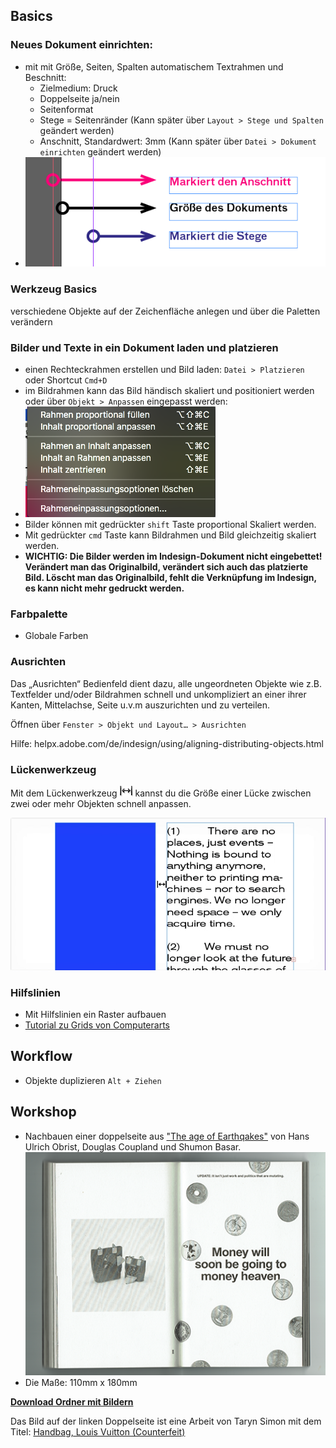 ## Basics
### Neues Dokument einrichten:
- mit mit Größe, Seiten, Spalten automatischem Textrahmen und Beschnitt:
  - Zielmedium: Druck
  - Doppelseite ja/nein
  - Seitenformat
  - Stege = Seitenränder (Kann später über `Layout > Stege und Spalten` geändert werden)
  - Anschnitt, Standardwert: 3mm (Kann später über `Datei > Dokument einrichten` geändert werden)
- ![](bilder/raender.png)
### Werkzeug Basics
verschiedene Objekte auf der Zeichenfläche anlegen und über die Paletten verändern
### Bilder und Texte in ein Dokument laden und platzieren
  - einen Rechteckrahmen erstellen und Bild laden:
`Datei > Platzieren` oder Shortcut `Cmd+D`
  - im Bildrahmen kann das Bild händisch
skaliert und positioniert werden oder über
`Objekt > Anpassen` eingepasst werden:
  - ![](bilder/objekt-anpassen.png)
  - Bilder können mit gedrückter `shift` Taste proportional Skaliert werden.
  - Mit gedrückter `cmd` Taste kann Bildrahmen und Bild gleichzeitig skaliert werden.
  - **WICHTIG:
Die Bilder werden im Indesign-Dokument nicht eingebettet! Verändert man das
Originalbild, verändert sich auch das platzierte Bild. Löscht man das Originalbild,
fehlt die Verknüpfung im Indesign, es kann nicht mehr gedruckt werden.**

### Farbpalette
  - Globale Farben

### Ausrichten
Das „Ausrichten“ Bedienfeld dient dazu,
alle ungeordneten Objekte wie z.B. Textfelder
und/oder Bildrahmen schnell und
unkompliziert an einer ihrer Kanten,
Mittelachse, Seite u.v.m auszurichten und
zu verteilen.

Öffnen über `Fenster > Objekt und Layout… > Ausrichten`

Hilfe: helpx.adobe.com/de/indesign/using/aligning-distributing-objects.html

### Lückenwerkzeug

Mit dem Lückenwerkzeug ![](bilder/gap-tool.png) kannst du die Größe einer Lücke zwischen zwei oder mehr Objekten schnell anpassen. 

![](bilder/gap-tool-bsp.gif)

### Hilfslinien
- Mit Hilfslinien ein Raster aufbauen
- [Tutorial zu Grids von Computerarts](http://mos.computerarts.co.uk/pdf/ART179_tut_indesign.pdf)

## Workflow

- Objekte duplizieren `Alt + Ziehen`

## Workshop

- Nachbauen einer doppelseite aus ["The age of Earthqakes"](http://www.dazeddigital.com/artsandculture/article/24283/1/inside-the-age-of-earthquakes) von Hans Ulrich Obrist, Douglas Coupland und Shumon Basar.
 ![](bilder/vorlage_moneywillsoon_klein.png)
- Die Maße: 110mm x 180mm

[**Download Ordner mit Bildern**](https://github.com/milangress/inDesign101/blob/master/1_basics/workshop/workshop_basics.zip?raw=true)

Das Bild auf der linken Doppelseite ist eine Arbeit von Taryn Simon mit dem Titel: [Handbag, Louis Vuitton (Counterfeit)](https://www.artsy.net/artwork/taryn-simon-handbag-louis-vuitton-counterfeit)
